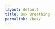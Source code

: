 ```yaml
---
layout: default
title: Box Breathing
permalink: /box/
---
```


<script src="{{ '/_includes/box.js' | relative_url }}"></script>

   